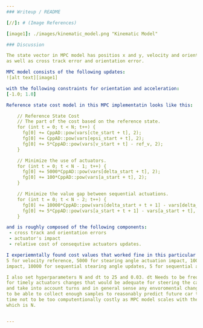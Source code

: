```yaml
---
### Writeup / README

[//]: # (Image References)

[image1]: ./images/kinematic_model.png "Kinematic Model"

### Discussion

The state vector in MPC model has positios x and y, velocity and orientation angle
as well as cross track error and orientation error.

MPC model consists of the following updates:
![alt text][image1]

with the following constraints for orientation and acceleration:
[-1.0; 1.0]

Reference state cost model in this MPC implementatin looks like this:

    // Reference State Cost
    // The part of the cost based on the reference state.
    for (int t = 0; t < N; t++) {
      fg[0] += CppAD::pow(vars[cte_start + t], 2);
      fg[0] += CppAD::pow(vars[epsi_start + t], 2);
      fg[0] += 5*CppAD::pow(vars[v_start + t] - ref_v, 2);
    }

    // Minimize the use of actuators.
    for (int t = 0; t < N - 1; t++) {
      fg[0] += 5000*CppAD::pow(vars[delta_start + t], 2);
      fg[0] += 100*CppAD::pow(vars[a_start + t], 2);
    }

    // Minimize the value gap between sequential actuations.
    for (int t = 0; t < N - 2; t++) {
      fg[0] += 10000*CppAD::pow(vars[delta_start + t + 1] - vars[delta_start + t], 2);
      fg[0] += 5*CppAD::pow(vars[a_start + t + 1] - vars[a_start + t], 2);
    }

and is roughly composed of the following components:
 - cross track and orientation errors
 - actuator's impact
 - relative cost of consequtive actuators updates.

I experiemntally found cost values that worked fine in this particular implementation:
5 for velocity reference, 5000 for stearing angle actuation impact, 100 for accelration
impact, 10000 for sequential stearing angle updates, 5 for sequential accelaration updates.

I also set hyperparameters N and dt to 25 and 0.03. dt Needs to be frequent enough to accomodate
for timely actuators changes that would be adequate for steering the car in the right direction
and take into account turns and in general sense any envoromental changes. N needs to be long enough
to be able to collect enough samples to reasonably predict future car trajectory and at the same
time not to be too computentionally costly as MPC model scales with the number of parameters in the model
which is N.


---
```



